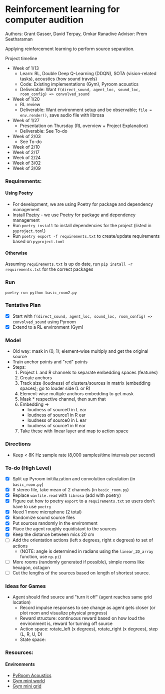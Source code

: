 # Reinforcement learning for computer audition

Authors: Grant Gasser, David Terpay, Omkar Ranadive
Advisor: Prem Seetharaman

Applying reinforcement learning to perform source separation.

Project timeline
- Week of 1/13
  - Learn: RL, Double Deep Q-Learning (DDQN), SOTA (vision-related tasks), acoustics (how sound travels)
  - Code: Existing implementations (Gym), Pyroom acoustics
  - Deliverable: Want `f(direct_sound, agent_loc, sound_loc, room_config) => convolved_sound`
- Week of 1/20
  - RL review 
  - Deliverable: Want environment setup and be observable; `file = env.render()`, save audio file with librosa
- Week of 1/27
  - Presentation on Thursday (RL overview + Project Explanation)
  - Deliverable: See To-do
- Week of 2/03
  - See To-do
- Week of 2/10
- Week of 2/17
- Week of 2/24
- Week of 3/02
- Week of 3/09

### Requirements:
#### Using Poetry
- For development, we are using Poetry for package and dependency management
- Install [Poetry](https://python-poetry.org/docs/#installation) - we use Poetry for package and dependency management
- Run `poetry install` to install dependencies for the project (listed in `pyproject.toml`)
- Run `poetry export -f requirements.txt` to create/update requirements based on `pyproject.toml`

#### Otherwise
Assuming `requirements.txt` is up do date, run `pip install -r requirements.txt` for the correct packages

### Run
`poetry run python basic_room2.py `

### Tentative Plan
- [X] Start with `f(direct_sound, agent_loc, sound_loc, room_config) => convolved_sound` using Pyroom
- [X] Extend to a RL environment (Gym)

### Model
- Old way: mask in (0, 1); element-wise multiply and get the original source
- Train anchor points and "red" points 
- Steps:
    1. Project L and R channels to separate embedding spaces (features)
    2. Create anchors
    3. Track size (loudness) of clusters/sources in matrix (embedding spaces); go to louder side (L or R)
    4. Element-wise multiple anchors embedding to get mask
    5. Mask * respective channel, then sum that
    4. Embedding -> 
        - loudness of source0 in L ear
        - loudness of source1 in R ear
        - loudness of source0 in L ear
        - loudness of source1 in R ear
    5. Take these with linear layer and map to action space 

### Directions
- Keep < 8K Hz sample rate (8,000 samples/time intervals per second)

### To-do (High Level)
- [X] Split up Pyroom initiliazation and convolution calculation (in `basic_room.py`)
- [X] If stereo file, take mean of 2 channels (in `basic_room.py`)
- [X] Replace `wavfile.read` with `librosa` (add with poetry)
- [X] Figure out how to poetry `export` to a `requirements.txt` so users don't have to use `poetry`
- [X] Need 1 more microphone (2 total)
- [X] Randomize sound source files
- [X] Put sources randomly in the environment 
- [X] Place the agent roughly equidistant to the sources 
- [X] Keep the distance between mics 20 cm 
- [ ] Add the orientation actions (left x degrees, right x degrees) to set of actions 
    - (NOTE: angle is determined in radians using the `linear_2D_array` function, use `np.pi`) 
- [ ] More rooms (randomly generated if possible), simple rooms like hexagon, octagon 
- [ ] Cut the lengths of the sources based on length of shortest source.

### Ideas for Games
* Agent should find source and "turn it off" (agent reaches same grid location)
    - Record impulse responses to see change as agent gets closer (or plot room and visualize physical progress)
    - Reward structure: continuous reward based on how loud the environment is, reward for turning off source
    - Action space: rotate_left (x degrees), rotate_right (x degrees), step (L, R, U, D)
    - State space:  

### Resources: 
#### Environments
* [PyRoom Acoustics](https://github.com/LCAV/pyroomacoustics)
* [Gym mini world](https://github.com/maximecb/gym-miniworld)
* [Gym mini grid](https://github.com/maximecb/gym-minigrid)


